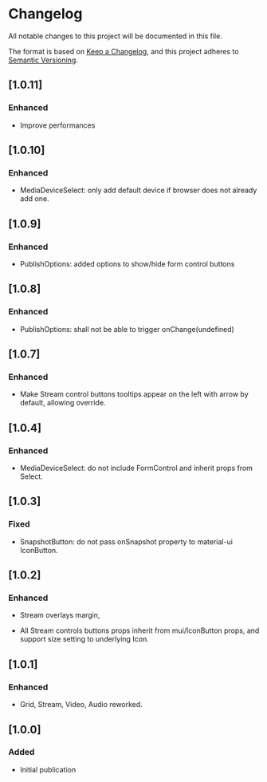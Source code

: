 # Changelog

All notable changes to this project will be documented in this file.

The format is based on [Keep a Changelog](https://keepachangelog.com/en/1.0.0/),
and this project adheres to [Semantic Versioning](https://semver.org/spec/v2.0.0.html).

## [1.0.11]

### Enhanced

- Improve performances

## [1.0.10]

### Enhanced

- MediaDeviceSelect: only add default device if browser does not already add one.

## [1.0.9]

### Enhanced

- PublishOptions: added options to show/hide form control buttons

## [1.0.8]

### Enhanced

- PublishOptions: shall not be able to trigger onChange(undefined)

## [1.0.7]

### Enhanced

- Make Stream control buttons tooltips appear on the left with arrow by default, allowing override.

## [1.0.4]

### Enhanced

- MediaDeviceSelect: do not include FormControl and inherit props from Select.

## [1.0.3]

### Fixed

- SnapshotButton: do not pass onSnapshot property to material-ui IconButton.

## [1.0.2]

### Enhanced

- Stream overlays margin,

- All Stream controls buttons props inherit from mui/IconButton props, and support size setting to underlying Icon.

## [1.0.1]

### Enhanced

- Grid, Stream, Video, Audio reworked.

## [1.0.0]

### Added

- Initial publication
